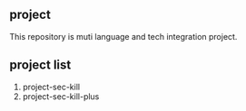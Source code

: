 ## project

This repository is muti language and tech integration project.

## project list

1. project-sec-kill
2. project-sec-kill-plus
